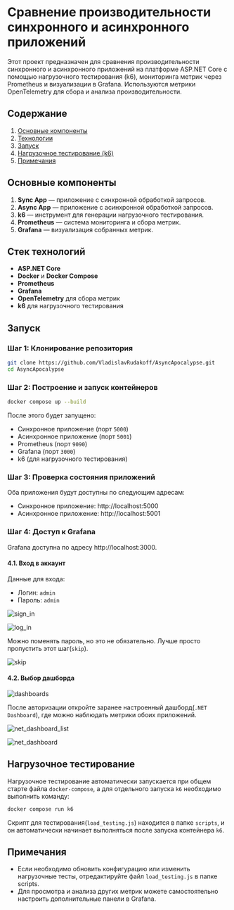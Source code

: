 
# Сравнение производительности синхронного и асинхронного приложений

Этот проект предназначен для сравнения производительности синхронного и асинхронного приложений на платформе ASP.NET Core с помощью нагрузочного тестирования (k6), мониторинга метрик через Prometheus и визуализации в Grafana. Используются метрики OpenTelemetry для сбора и анализа производительности.

## Содержание
1. [Основные компоненты](#основные-компоненты)
2. [Технологии](#стек-технологий)
3. [Запуск](#запуск)
4. [Нагрузочное тестирование (k6)](#нагрузочное-тестирование)
5. [Примечания](#примечания)

## Основные компоненты

1. **Sync App** — приложение с синхронной обработкой запросов.
2. **Async App** — приложение с асинхронной обработкой запросов.
3. **k6** — инструмент для генерации нагрузочного тестирования.
4. **Prometheus** — система мониторинга и сбора метрик.
5. **Grafana** — визуализация собранных метрик.

## Стек технологий

- **ASP.NET Core**
- **Docker** и **Docker Compose**
- **Prometheus**
- **Grafana**
- **OpenTelemetry** для сбора метрик
- **k6** для нагрузочного тестирования

## Запуск

### Шаг 1: Клонирование репозитория

```bash
git clone https://github.com/VladislavRudakoff/AsyncApocalypse.git
cd AsyncApocalypse
```

### Шаг 2: Построение и запуск контейнеров

```bash
docker compose up --build
```

После этого будет запущено:
- Синхронное приложение (порт `5000`)
- Асинхронное приложение (порт `5001`)
- Prometheus (порт `9090`)
- Grafana (порт `3000`)
- k6 (для нагрузочного тестирования)

### Шаг 3: Проверка состояния приложений

Оба приложения будут доступны по следующим адресам:

- Синхронное приложение: http://localhost:5000
- Асинхронное приложение: http://localhost:5001

### Шаг 4: Доступ к Grafana

Grafana доступна по адресу http://localhost:3000.

#### 4.1. Вход в аккаунт

Данные для входа:

- Логин: `admin`
- Пароль: `admin`

![sign_in](images/sign_in.png)

![log_in](images/log_in.png)

Можно поменять пароль, но это не обязательно. Лучше просто пропустить этот шаг(`skip`).

![skip](images/skip.png)

#### 4.2. Выбор дашборда

![dashboards](images/dashboards.png)

После авторизации откройте заранее настроенный дашборд(`.NET Dashboard`), где можно наблюдать метрики обоих приложений.

![net_dashboard_list](images/net_dashboard_list.png)

![net_dashboard](images/net_dashboard.png)

## Нагрузочное тестирование

Нагрузочное тестирование автоматически запускается при общем старте файла `docker-compose`, а для отдельного запуска `k6` необходимо выполнить команду:

```bash
docker compose run k6
```

Скрипт для тестирования(`load_testing.js`) находится в папке `scripts`, и он автоматически начинает выполняться после запуска контейнера `k6`.

## Примечания

- Если необходимо обновить конфигурацию или изменить нагрузочные тесты, отредактируйте файл `load_testing.js` в папке scripts.
- Для просмотра и анализа других метрик можете самостоятельно настроить дополнительные панели в Grafana.
